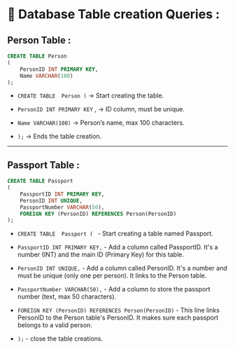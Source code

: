# 🧾 Database Table creation Queries :

## Person Table : 

```sql
CREATE TABLE Person
(
    PersonID INT PRIMARY KEY,
    Name VARCHAR(100)
);
```

-  `CREATE TABLE  Person (`  → Start creating the table.

- `PersonID INT PRIMARY KEY` , → ID column, must be unique.

- `Name VARCHAR(100)`  → Person’s name, max 100 characters.

- `);`  → Ends the table creation.

----

## Passport Table : 

```sql
CREATE TABLE Passport
(
    PassportID INT PRIMARY KEY,
    PersonID INT UNIQUE,
    PassportNumber VARCHAR(50),
    FOREIGN KEY (PersonID) REFERENCES Person(PersonID)
);
```
- `CREATE TABLE  Passport ( ` - Start creating a table named Passport.

- `PassportID INT PRIMARY KEY,` - Add a column called PassportID. It's a number (INT) and the main ID (Primary Key) for this table.

- `PersonID INT UNIQUE,` - Add a column called PersonID. It's a number and must be unique (only one per person). It links to the Person table.

- `PassportNumber VARCHAR(50),` - Add a column to store the passport number (text, max 50 characters).

- `FOREIGN KEY (PersonID) REFERENCES Person(PersonID)` - This line links PersonID to the Person table's PersonID. It makes sure each passport belongs to a valid person.

- `);` - close the table creations. 









